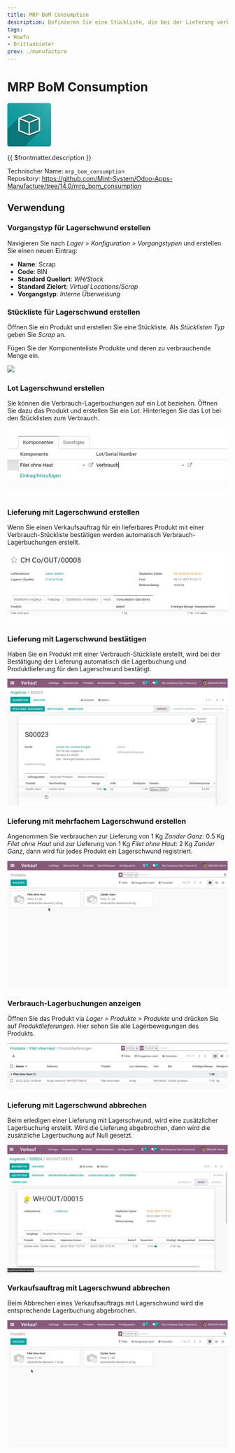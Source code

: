 ```yaml
---
title: MRP BoM Consumption
description: Definieren Sie eine Stückliste, die bei der Lieferung verbraucht wird.
tags:
- HowTo
- Drittanbieter
prev: ./manufacture
---
```

# MRP BoM Consumption
![icon_oms_box](attachments/icon_oms_box.png)

{{ $frontmatter.description }}

Technischer Name: `mrp_bom_consumption`\
Repository: <https://github.com/Mint-System/Odoo-Apps-Manufacture/tree/14.0/mrp_bom_consumption>

## Verwendung

### Vorgangstyp für Lagerschwund erstellen

Navigieren Sie nach *Lager > Konfiguration > Vorgangstypen* und erstellen Sie einen neuen Eintrag:

* **Name**: Scrap
* **Code**: BIN
* **Standard Quellort**: *WH/Stock*
* **Standard Zielort**: *Virtual Locations/Scrap*
* **Vorgangstyp**: *Interne Überweisung*

### Stückliste für Lagerschwund erstellen

Öffnen Sie ein Produkt und erstellen Sie eine Stückliste. Als *Stücklisten Typ* geben Sie *Scrap* an.

Fügen Sie der Komponenteliste Produkte und deren zu verbrauchende Menge ein.

![](attachments/MRP%20BoM%20Consumption%20Stückliste.png)

### Lot Lagerschwund erstellen

Sie können die Verbrauch-Lagerbuchungen auf ein Lot beziehen. Öffnen Sie dazu das Produkt und erstellen Sie ein Lot. Hinterlegen Sie das Lot bei den Stücklisten zum Verbrauch.

![](attachments/Manufacturing%20BoM%20Consumption%20Lot.png)

### Lieferung mit Lagerschwund erstellen

Wenn Sie einen Verkaufsauftrag für ein lieferbares Produkt mit einer Verbrauch-Stückliste bestätigen werden automatisch Verbrauch-Lagerbuchungen erstellt.

![](attachments/MRP%20BoM%20Consumption%20Operations.png)

### Lieferung mit Lagerschwund bestätigen

Haben Sie ein Produkt mit einer Verbrauch-Stückliste erstellt, wird bei der Bestätigung der Lieferung automatisch die Lagerbuchung und Produktlieferung für den Lagerschwund bestätigt.

![Manufacture BoM Scrap Lagerschwund](attachments/Manufacture%20BoM%20Scrap%20Lagerschwund.gif)

### Lieferung mit mehrfachem Lagerschwund erstellen

Angenommen Sie verbrauchen zur Lieferung von 1 Kg *Zander Ganz*: 0.5 Kg *Filet ohne Haut* und zur Lieferung von 1 Kg *Filet ohne Haut*:  2 Kg *Zander Ganz*, dann wird für jedes Produkt ein Lagerschwund registriert.

![Manufacturing BoM Scrap doppelt](attachments/Manufacturing%20BoM%20Scrap%20mehrfach.gif)

### Verbrauch-Lagerbuchungen anzeigen

Öffnen Sie das Produkt via *Lager > Produkte > Produkte* und drücken Sie auf *Produktlieferungen*. Hier sehen Sie alle Lagerbewegungen des Produkts.

![](attachments/Manufacturing%20BoM%20Scrap%20Produktlieferungen.png)

### Lieferung mit Lagerschwund abbrechen

Beim erledigen einer Lieferung mit Lagerschwund, wird eine zusätzlicher Lagerbuchung erstellt. Wird die Lieferung abgebrochen, dann wird die zusätzliche Lagerbuchung auf Null gesetzt.

![Manufacture BoM Scrap abbrechen](attachments/Manufacture%20BoM%20Scrap%20abbrechen.gif)

### Verkaufsauftrag mit Lagerschwund abbrechen

Beim Abbrechen eines Verkaufsauftrags mit Lagerschwund wird die entsprechende Lagerbuchung abgebrochen.

![Manufacturing BoM Scrap Verkauf abbrechen](attachments/Manufacturing%20BoM%20Scrap%20Verkauf%20abbrechen.gif)